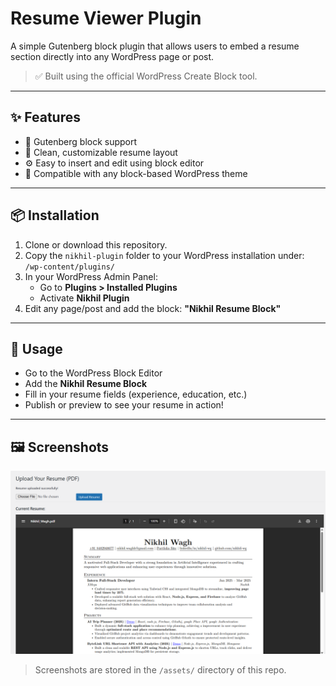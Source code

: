 # Resume Viewer Plugin

A simple Gutenberg block plugin that allows users to embed a resume section directly into any WordPress page or post.

> ✅ Built using the official WordPress Create Block tool.

---

## ✨ Features

- 🧱 Gutenberg block support
- 📄 Clean, customizable resume layout
- ⚙️ Easy to insert and edit using block editor
- 🎨 Compatible with any block-based WordPress theme

---

## 📦 Installation

1. Clone or download this repository.
2. Copy the `nikhil-plugin` folder to your WordPress installation under:  
   `/wp-content/plugins/`
3. In your WordPress Admin Panel:
   - Go to **Plugins > Installed Plugins**
   - Activate **Nikhil Plugin**
4. Edit any page/post and add the block: **"Nikhil Resume Block"**

---

## 🚀 Usage

- Go to the WordPress Block Editor
- Add the **Nikhil Resume Block**
- Fill in your resume fields (experience, education, etc.)
- Publish or preview to see your resume in action!

---

## 🖼 Screenshots

![Frontend View](assets/scr.png) 

> Screenshots are stored in the `/assets/` directory of this repo.

